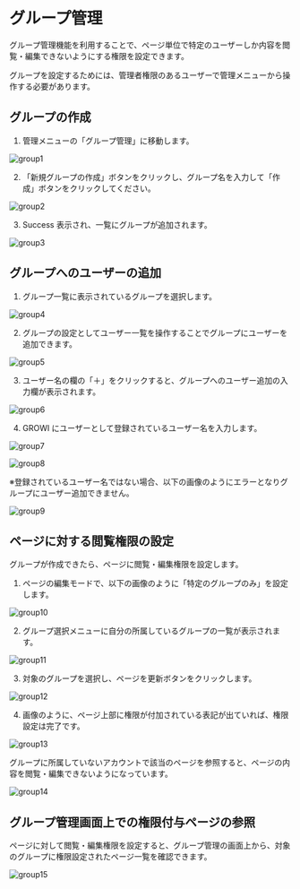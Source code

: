 # グループ管理

グループ管理機能を利用することで、ページ単位で特定のユーザーしか内容を閲覧・編集できないようにする権限を設定できます。

グループを設定するためには、管理者権限のあるユーザーで管理メニューから操作する必要があります。

## グループの作成

1. 管理メニューの「グループ管理」に移動します。

![group1](/assets/images/group1.png)

2. 「新規グループの作成」ボタンをクリックし、グループ名を入力して「作成」ボタンをクリックしてください。

![group2](/assets/images/group2.png)

3. Success 表示され、一覧にグループが追加されます。

![group3](/assets/images/group3.png)

## グループへのユーザーの追加

1. グループ一覧に表示されているグループを選択します。

![group4](/assets/images/group4.png)

2. グループの設定としてユーザー一覧を操作することでグループにユーザーを追加できます。

![group5](/assets/images/group5.png)

3. ユーザー名の欄の「＋」をクリックすると、グループへのユーザー追加の入力欄が表示されます。

![group6](/assets/images/group6.png)

4. GROWI にユーザーとして登録されているユーザー名を入力します。

![group7](/assets/images/group7.png)

![group8](/assets/images/group8.png)

※登録されているユーザー名ではない場合、以下の画像のようにエラーとなりグループにユーザー追加できません。

![group9](/assets/images/group9.png)

## ページに対する閲覧権限の設定

グループが作成できたら、ページに閲覧・編集権限を設定します。

1. ページの編集モードで、以下の画像のように「特定のグループのみ」を設定します。

![group10](/assets/images/group10.png)

2. グループ選択メニューに自分の所属しているグループの一覧が表示されます。

![group11](/assets/images/group11.png)

3. 対象のグループを選択し、ページを更新ボタンをクリックします。

![group12](/assets/images/group12.png)

4. 画像のように、ページ上部に権限が付加されている表記が出ていれば、権限設定は完了です。

![group13](/assets/images/group13.png)

グループに所属していないアカウントで該当のページを参照すると、ページの内容を閲覧・編集できないようになっています。

![group14](/assets/images/group14.png)

## グループ管理画面上での権限付与ページの参照

ページに対して閲覧・編集権限を設定すると、グループ管理の画面上から、対象のグループに権限設定されたページ一覧を確認できます。

![group15](/assets/images/group15.png)
